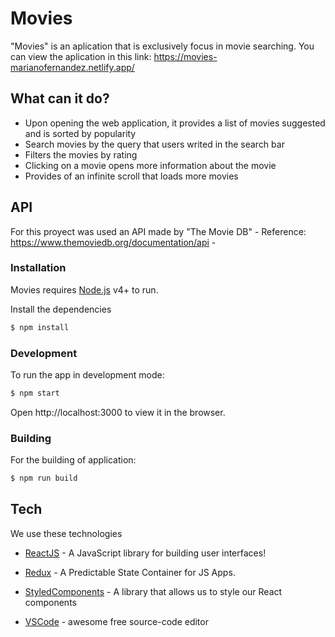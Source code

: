 # Movies

"Movies" is an aplication that is exclusively focus in movie searching. You can view the aplication in this link: https://movies-marianofernandez.netlify.app/

## What can it do?

  - Upon opening the web application, it provides a list of movies suggested and is sorted by popularity 
  - Search movies by the query that users writed in the search bar
  - Filters the movies by rating
  - Clicking on a movie opens more information about the movie 
  - Provides of an infinite scroll that loads more movies
  
## API

For this proyect was used an API made by "The Movie DB" - Reference: https://www.themoviedb.org/documentation/api -

  
### Installation

Movies requires [Node.js](https://nodejs.org/) v4+ to run.

Install the dependencies

```sh
$ npm install 
```

### Development

To run the app in development mode:
```sh
$ npm start
```
Open http://localhost:3000 to view it in the browser.

### Building

For the building of application:
```sh
$ npm run build 
```

## Tech

We use these technologies

* [ReactJS] - A JavaScript library for building user interfaces!
* [Redux] - A Predictable State Container for JS Apps.
* [StyledComponents] - A library that allows us to style our React components
* [VSCode] - awesome free source-code editor


   [ReactJS]: <https://reactjs.org/>
   [Redux]: <https://redux.js.org/>
   [StyledComponents]: <https://styled-components.com/>
   [VSCode]: <https://code.visualstudio.com/>
